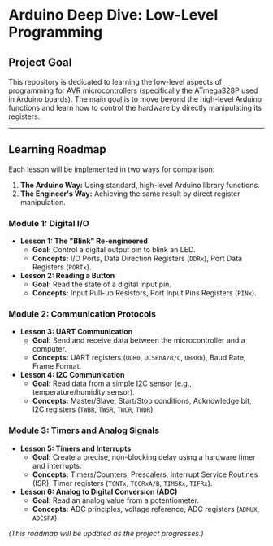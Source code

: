 # Arduino Deep Dive: Low-Level Programming

## Project Goal
This repository is dedicated to learning the low-level aspects of programming for AVR microcontrollers (specifically the ATmega328P used in Arduino boards). 
The main goal is to move beyond the high-level Arduino functions and learn how to control the hardware by directly manipulating its registers.

---

## Learning Roadmap
Each lesson will be implemented in two ways for comparison:
1.  **The Arduino Way:** Using standard, high-level Arduino library functions.
2.  **The Engineer's Way:** Achieving the same result by direct register manipulation.

### Module 1: Digital I/O
- **Lesson 1: The "Blink" Re-engineered**
  - **Goal:** Control a digital output pin to blink an LED.
  - **Concepts:** I/O Ports, Data Direction Registers (`DDRx`), Port Data Registers (`PORTx`).
- **Lesson 2: Reading a Button**
  - **Goal:** Read the state of a digital input pin.
  - **Concepts:** Input Pull-up Resistors, Port Input Pins Registers (`PINx`).

### Module 2: Communication Protocols
- **Lesson 3: UART Communication**
  - **Goal:** Send and receive data between the microcontroller and a computer.
  - **Concepts:** UART registers (`UDR0`, `UCSRnA/B/C`, `UBRRn`), Baud Rate, Frame Format.
- **Lesson 4: I2C Communication**
  - **Goal:** Read data from a simple I2C sensor (e.g., temperature/humidity sensor).
  - **Concepts:** Master/Slave, Start/Stop conditions, Acknowledge bit, I2C registers (`TWBR`, `TWSR`, `TWCR`, `TWDR`).

### Module 3: Timers and Analog Signals
- **Lesson 5: Timers and Interrupts**
  - **Goal:** Create a precise, non-blocking delay using a hardware timer and interrupts.
  - **Concepts:** Timers/Counters, Prescalers, Interrupt Service Routines (ISR), Timer registers (`TCNTx`, `TCCRxA/B`, `TIMSKx`, `TIFRx`).
- **Lesson 6: Analog to Digital Conversion (ADC)**
  - **Goal:** Read an analog value from a potentiometer.
  - **Concepts:** ADC principles, voltage reference, ADC registers (`ADMUX`, `ADCSRA`).

*(This roadmap will be updated as the project progresses.)*